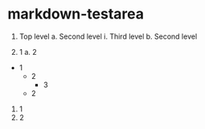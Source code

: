 # markdown-testarea

1. Top level
  a. Second level
    i. Third level
  b. Second level

1. 1
  a. 2

* 1
  * 2
    * 3
  * 2

1. 1
  1. 2
